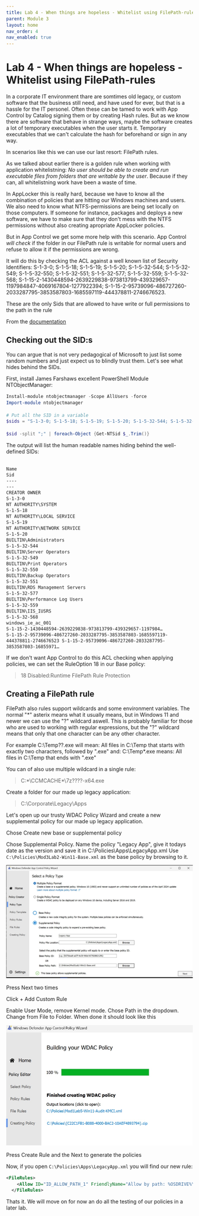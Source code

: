 ```yaml
---
title: Lab 4 - When things are hopeless - Whitelist using FilePath-rules
parent: Module 3
layout: home
nav_order: 4
nav_enabled: true
---
```


# Lab 4 - When things are hopeless - Whitelist using FilePath-rules

In a corporate IT environment thare are somtimes old legacy, or custom software that the business still need, and have used for ever, but that is a hassle for the IT personel. Often these can be tamed to work with App Control by Catalog signing them or by creating Hash rules. But as we know there are software that behave in strange ways, maybe the software creates a lot of temporary executables when the user starts it. Temporary executables that we can't calculate the hash for beforehand or sign in any way.

In scenarios like this we can use our last resort: FilePath rules.

As we talked about earlier there is a golden rule when working with application whitelistning: *No user should be able to create and run executable files from folders that are writable by the user*. Because if they can, all whitelistning work have been a waste of time.

In AppLocker this is really hard, because we have to know all the combination of policies that are hitting our Windows machines and users. We also need to know what NTFS-permissions are being set locally on those computers. If someone for instance, packages and deploys a new software, we have to make sure that they don't mess with the NTFS permissions without also creating apropriate AppLocker policies.

But in App Control we get some more help with this scenario. App Control *will check* if the folder in our FilePath rule is writable for normal users and refuse to allow it if the permissions are wrong. 

It will do this by checking the ACL against a well known list of Security Identifiers:
S-1-3-0; S-1-5-18; S-1-5-19; S-1-5-20; S-1-5-32-544; S-1-5-32-549; S-1-5-32-550; S-1-5-32-551; S-1-5-32-577; S-1-5-32-559; S-1-5-32-568; S-1-15-2-1430448594-2639229838-973813799-439329657-1197984847-4069167804-1277922394; S-1-15-2-95739096-486727260-2033287795-3853587803-1685597119-444378811-2746676523.

These are the only Sids that are allowed to have write or full permissions to the path in the rule

From the [documentation](https://learn.microsoft.com/en-us/windows/security/application-security/application-control/app-control-for-business/design/select-types-of-rules-to-create)


## Checking out the SID:s

You can argue that is not very pedagogical of Microsoft to just list some random numbers and just expect us to blindly trust them. Let's see what hides behind the SIDs.

First, install James Farshaws excellent PowerShell Module NTObjectManager:

```powershell
Install-module ntobjectmanager -Scope AllUsers -force
Import-module ntobjectmanager

# Put all the SID in a variable
$sids = "S-1-3-0; S-1-5-18; S-1-5-19; S-1-5-20; S-1-5-32-544; S-1-5-32-549; S-1-5-32-550; S-1-5-32-551; S-1-5-32-577; S-1-5-32-559; S-1-5-32-568; S-1-15-2-1430448594-2639229838-973813799-439329657-1197984847-4069167804-1277922394; S-1-15-2-95739096-486727260-2033287795-3853587803-1685597119-444378811-2746676523"

$sid -split ";" | foreach-Object {Get-NTSid $_.Trim()}
```

The output will list the human readable names hiding behind the well-defined SIDs:

```

Name                                                                              Sid
----                                                                              ---
CREATOR OWNER                                                                     S-1-3-0
NT AUTHORITY\SYSTEM                                                               S-1-5-18
NT AUTHORITY\LOCAL SERVICE                                                        S-1-5-19
NT AUTHORITY\NETWORK SERVICE                                                      S-1-5-20
BUILTIN\Administrators                                                            S-1-5-32-544
BUILTIN\Server Operators                                                          S-1-5-32-549
BUILTIN\Print Operators                                                           S-1-5-32-550
BUILTIN\Backup Operators                                                          S-1-5-32-551
BUILTIN\RDS Management Servers                                                    S-1-5-32-577
BUILTIN\Performance Log Users                                                     S-1-5-32-559
BUILTIN\IIS_IUSRS                                                                 S-1-5-32-568
windows_ie_ac_001                                                                 S-1-15-2-1430448594-2639229838-973813799-439329657-1197984…
S-1-15-2-95739096-486727260-2033287795-3853587803-1685597119-444378811-2746676523 S-1-15-2-95739096-486727260-2033287795-3853587803-16855971…
```

If we don't want App Control to do this ACL checking when applying policies, we can set the RuleOption 18 in our Base policy:

> 18 Disabled:Runtime FilePath Rule Protection

## Creating a FilePath rule

FilePath also rules support wildcards and some environment variables. The normal "*" asterix means what it usually means, but in Windows 11 and newer we can use the "?" wildcard aswell. This is probably familiar for those who are used to working with regular expressions, but the "?" wildcard means that only that one character can be any other character. 

For example C:\Temp\??.exe will mean: All files in C:\Temp that starts with exactly two characters, followed by ".exe"
and: C:\Temp\*.exe means: All files in C:\Temp that ends with ".exe"

You can of also use multiple wildcard in a single rule:
> C:\*\CCMCACHE\*\7z????-x64.exe


Create a folder for our made up legacy application:

> C:\Corporate\Legacy\Apps

Let's open up our trusty WDAC Policy Wizard and create a new supplemental policy for our made up legacy application.

Chose Create new base or supplemental policy

Chose Supplemental Policy. Name the policy "Legacy App", give it todays date as the version and save it in C:\Policies\Apps\LegacyApp.xml
Use `C:\Policies\Mod3Lab2-Win11-Base.xml` as the base policy by browsing to it.

![WDAC](/img/mod3-lab4-img1.jpg)

Press Next two times

Click + Add Custom Rule

Enable User Mode, remove Kernel mode. 
Chose Path in the dropdown.
Change from File to Folder. 
When done it should look like this

![WDAC2](/img/mod1-lab5-img2.jpg)

Press Create Rule and the Next to generate the policies

Now, if you open `C:\Policies\Apps\LegacyApp.xml` you will find our new rule:

```xml
<FileRules>
    <Allow ID="ID_ALLOW_PATH_1" FriendlyName="Allow by path: %OSDRIVE%\Corporate\Legacy\Apps\*" FilePath="%OSDRIVE%\Corporate\Legacy\Apps\*" />
  </FileRules>
```

Thats it. We will move on for now an do all the testing of our policies in a later lab.


